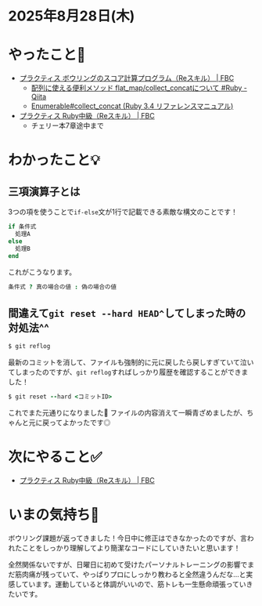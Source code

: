 # 2025年8月28日(木)

# やったこと📝
- [プラクティス ボウリングのスコア計算プログラム（Reスキル） \| FBC](https://bootcamp.fjord.jp/practices/319)
  - [配列に使える便利メソッド flat\_map/collect\_concatについて \#Ruby \- Qiita](https://qiita.com/takannporo/items/8c674eff176637fd7e88)
  - [Enumerable\#collect\_concat \(Ruby 3\.4 リファレンスマニュアル\)](https://docs.ruby-lang.org/ja/latest/method/Enumerable/i/collect_concat.html)
- [プラクティス Ruby中級（Reスキル） \| FBC](https://bootcamp.fjord.jp/practices/320)
  - チェリー本7章途中まで

# わかったこと💡

## 三項演算子とは

3つの項を使うことで`if-else`文が1行で記載できる素敵な構文のことです！
```ruby
if 条件式
  処理A   
else
  処理B   
end
```
これがこうなります。
```ruby
条件式 ? 真の場合の値 : 偽の場合の値
```

## 間違えて`git reset --hard HEAD^`してしまった時の対処法^^

```ruby
$ git reflog
```
最新のコミットを消して、ファイルも強制的に元に戻したら戻しすぎていて泣いてしまったのですが、`git reflog`すればしっかり履歴を確認することができました！

```ruby
$ git reset --hard <コミットID>
```
これでまた元通りになりました👏
ファイルの内容消えて一瞬青ざめましたが、ちゃんと元に戻ってよかったです◎
 
# 次にやること✅

- [プラクティス Ruby中級（Reスキル） \| FBC](https://bootcamp.fjord.jp/practices/320)

# いまの気持ち🫶

ボウリング課題が返ってきました！今日中に修正はできなかったのですが、言われたことをしっかり理解してより簡潔なコードにしていきたいと思います！

全然関係ないですが、日曜日に初めて受けたパーソナルトレーニングの影響でまだ筋肉痛が残っていて、やっぱりプロにしっかり教わると全然違うんだな…と実感しています。運動していると体調がいいので、筋トレも一生懸命頑張っていきたいです。

